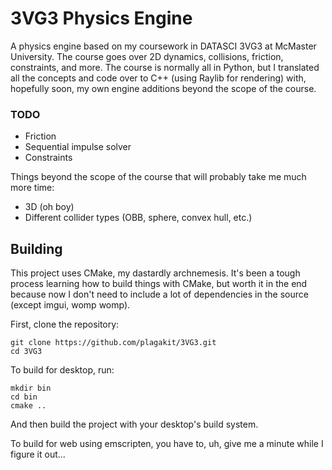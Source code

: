 # 3VG3 Physics Engine

A physics engine based on my coursework in DATASCI 3VG3 at McMaster University. 
The course goes over 2D dynamics, collisions, friction, constraints, and more. The course is
normally all in Python, but I translated all the concepts and code over to C++ (using Raylib
for rendering) with, hopefully soon, my own engine additions beyond the scope of the course.

### TODO
- Friction
- Sequential impulse solver
- Constraints

Things beyond the scope of the course that will probably take me much more time:
- 3D (oh boy)
- Different collider types (OBB, sphere, convex hull, etc.)


## Building

This project uses CMake, my dastardly archnemesis. It's been a tough process learning how
to build things with CMake, but worth it in the end because now I don't need to
include a lot of dependencies in the source (except imgui, womp womp).

First, clone the repository:
```
git clone https://github.com/plagakit/3VG3.git
cd 3VG3
```

To build for desktop, run:
```
mkdir bin
cd bin
cmake ..
```
And then build the project with your desktop's build system.

To build for web using emscripten, you have to, uh, give me a minute while I figure it out...

